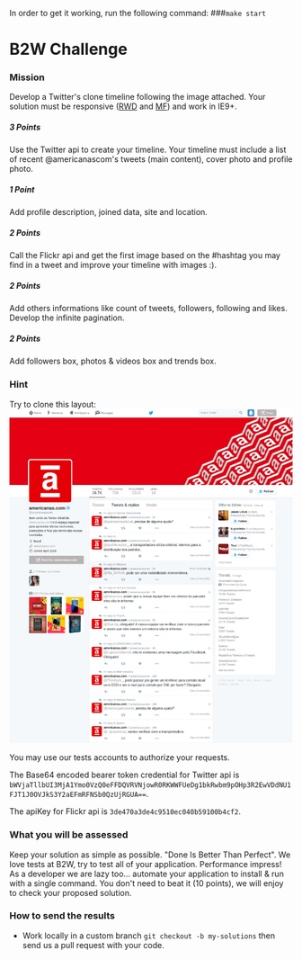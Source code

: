 In order to get it working, run the following command:
###```make start```

# B2W Challenge

### Mission

Develop a Twitter's clone timeline following the image attached. Your solution must be responsive ([RWD](http://alistapart.com/article/responsive-web-design) and [MF](http://www.lukew.com/ff/entry.asp?933)) and work in IE9+.

##### 3 Points

Use the Twitter api to create your timeline. Your timeline must include a list of recent @americanascom's tweets (main content), cover photo and profile photo. 

##### 1 Point

Add profile description, joined data, site and location.

##### 2 Points

Call the Flickr api and get the first image based on the #hashtag you may find in a tweet and improve your timeline with images :).

##### 2 Points

Add others informations like count of tweets, followers, following and likes. Develop the infinite pagination.

##### 2 Points

Add followers box, photos & videos box and trends box.

### Hint 

Try to clone this layout:
![Timeline](/resources/timeline.png)

You may use our tests accounts to authorize your requests. 

The Base64 encoded bearer token credential for Twitter api is ```bWVjaTllbUI3MjA1Ymo0VzQ0eFFDQVRVNjowR0RKWWFUeDg1bkRwbm9pOHp3R2EwVDdNU1FJT1J0OVJkS3Y2aEFmRFNSb0QzUjRGUA==```.

The apiKey for Flickr api is ```3de470a3de4c9510ec040b59100b4cf2```.


### What you will be assessed

Keep your solution as simple as possible. "Done Is Better Than Perfect". We love tests at B2W, try to test all of your application. Performance impress! As a developer we are lazy too... automate your application to install & run with a single command. You don't need to beat it (10 points), we will enjoy to check your proposed solution.

### How to send the results

* Work locally in a custom branch ```git checkout -b my-solutions``` then send us a pull request with your code.
